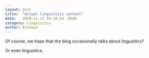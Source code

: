 ```yaml
---
layout: post
title:  "Actual linguistics content"
date:   2019-11-15 19:10:54 -0500
category: Linguistics
author: Bronwyn
---
```


Of course, we hope that the blog occasionally talks about lingusitics? 

Or even linguistics. 
